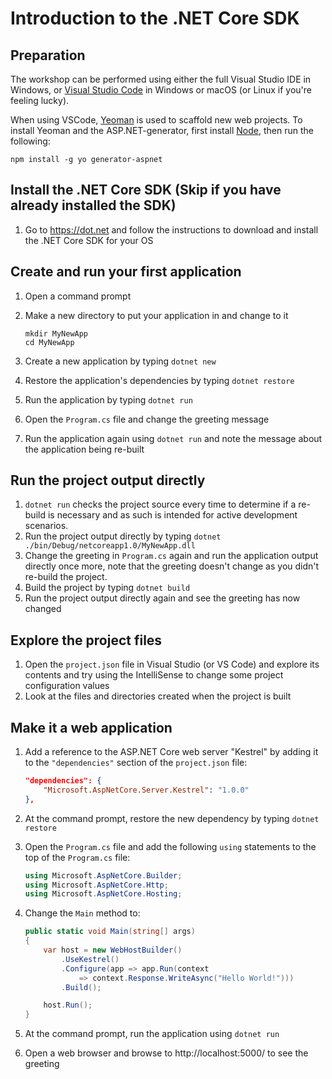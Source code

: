 # Introduction to the .NET Core SDK

## Preparation
The workshop can be performed using either the full Visual Studio IDE in Windows, or [Visual Studio Code](https://code.visualstudio.com/) in Windows or macOS (or Linux if you're feeling lucky).

When using VSCode, [Yeoman](http://yeoman.io/) is used to scaffold new web projects. To install Yeoman and the ASP.NET-generator, first install [Node](https://nodejs.org), then run the following:
```
npm install -g yo generator-aspnet
```

## Install the .NET Core SDK (Skip if you have already installed the SDK)
1. Go to https://dot.net and follow the instructions to download and install the .NET Core SDK for your OS

## Create and run your first application
1. Open a command prompt
1. Make a new directory to put your application in and change to it

    ```
    mkdir MyNewApp
    cd MyNewApp
    ```

1. Create a new application by typing `dotnet new`
1. Restore the application's dependencies by typing `dotnet restore`
1. Run the application by typing `dotnet run`
1. Open the `Program.cs` file and change the greeting message
1. Run the application again using `dotnet run` and note the message about the application being re-built

## Run the project output directly
1. `dotnet run` checks the project source every time to determine if a re-build is necessary and as such is intended for active development scenarios.
1. Run the project output directly by typing `dotnet ./bin/Debug/netcoreapp1.0/MyNewApp.dll`
1. Change the greeting in `Program.cs` again and run the application output directly once more, note that the greeting doesn't change as you didn't re-build the project.
1. Build the project by typing `dotnet build`
1. Run the project output directly again and see the greeting has now changed 

## Explore the project files
1. Open the `project.json` file in Visual Studio (or VS Code) and explore its contents and try using the IntelliSense to change some project configuration values
1. Look at the files and directories created when the project is built

## Make it a web application
1. Add a reference to the ASP.NET Core web server "Kestrel" by adding it to the `"dependencies"` section of the `project.json` file:
   
    ``` json
    "dependencies": {
        "Microsoft.AspNetCore.Server.Kestrel": "1.0.0"
    },   
    ```

1. At the command prompt, restore the new dependency by typing `dotnet restore`
1. Open the `Program.cs` file and add the following `using` statements to the top of the `Program.cs` file:

    ``` c#
    using Microsoft.AspNetCore.Builder;
    using Microsoft.AspNetCore.Http;
    using Microsoft.AspNetCore.Hosting;
    ```

1. Change the `Main` method to:

    ``` c#
    public static void Main(string[] args)
    {
        var host = new WebHostBuilder()
            .UseKestrel()
            .Configure(app => app.Run(context 
                => context.Response.WriteAsync("Hello World!")))
            .Build();

        host.Run();
    }
    ```

1. At the command prompt, run the application using `dotnet run`
1. Open a web browser and browse to http://localhost:5000/ to see the greeting
